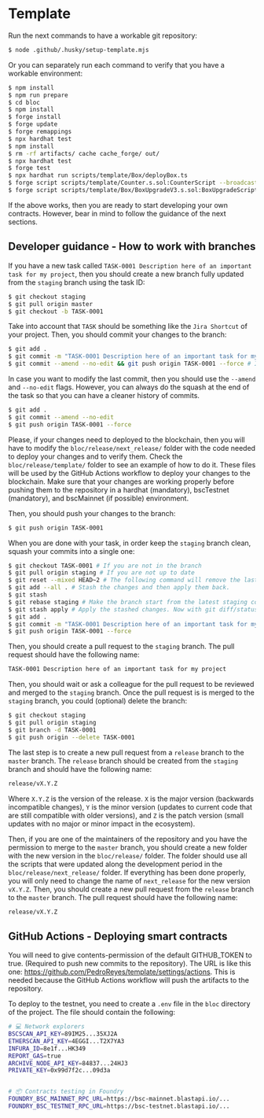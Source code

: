 # Template

Run the next commands to have a workable git repository:

```bash
$ node .github/.husky/setup-template.mjs
```

Or you can separately run each command to verify that you have a workable environment:

```bash
$ npm install
$ npm run prepare
$ cd bloc
$ npm install
$ forge install
$ forge update
$ forge remappings
$ npx hardhat test
$ npm install
$ rm -rf artifacts/ cache cache_forge/ out/
$ npx hardhat test
$ forge test
$ npx hardhat run scripts/template/Box/deployBox.ts
$ forge script scripts/template/Counter.s.sol:CounterScript --broadcast
$ forge script scripts/template/Box/BoxUpgradeV3.s.sol:BoxUpgradeScript --broadcast --fork-url https://bsc-testnet.blastapi.io/9c457fd9-f917-42ab-af42-a761815ca337
```

If the above works, then you are ready to start developing your own contracts. However, bear in mind to follow the guidance of the next sections.

## Developer guidance - How to work with branches

If you have a new task called `TASK-0001 Description here of an important task for my project`, then you should create a new branch fully updated from the `staging` branch using the task ID:

```bash
$ git checkout staging
$ git pull origin master
$ git checkout -b TASK-0001
```

Take into account that `TASK` should be something like the `Jira Shortcut` of your project. Then, you should commit your changes to the branch:

```bash
$ git add .
$ git commit -m "TASK-0001 Description here of an important task for my project"
$ git commit --amend --no-edit && git push origin TASK-0001 --force # If you need to modify the last commit
```

In case you want to modify the last commit, then you should use the `--amend` and `--no-edit` flags. However, you can always do the squash at the end of the task so that you can have a cleaner history of commits.

```bash
$ git add .
$ git commit --amend --no-edit
$ git push origin TASK-0001 --force
```

Please, if your changes need to deployed to the blockchain, then you will have to modify the `bloc/release/next_release/` folder with the code needed to deploy your changes and to verify them. Check the `bloc/release/template/` folder to see an example of how to do it. These files will be used by the GitHub Actions workflow to deploy your changes to the blockchain. Make sure that your changes are working properly before pushing them to the repository in a hardhat (mandatory), bscTestnet (mandatory), and bscMainnet (if possible) environment.

Then, you should push your changes to the branch:

```bash
$ git push origin TASK-0001
```

When you are done with your task, in order keep the `staging` branch clean, squash your commits into a single one:

```bash
$ git checkout TASK-0001 # If you are not in the branch
$ git pull origin staging # If you are not up to date
$ git reset --mixed HEAD~2 # The following command will remove the last 2 commits, the local repo will be as if the content of the last 2 commits was done on the workspace, but neither added nor committed to the index, including the merge content. At this step, git status may show more modifications than the actual work you did because it is comparing the state of your branch (your code + new changes on staging) to the last commit on the branch. Don't panic!
$ git add --all . # Stash the changes and then apply them back.
$ git stash
$ git rebase staging # Make the branch start from the latest staging commit
$ git stash apply # Apply the stashed changes. Now with git diff/status you should see only the changes you made on the branch.
$ git add .
$ git commit -m "TASK-0001 Description here of an important task for my project"
$ git push origin TASK-0001 --force
```

Then, you should create a pull request to the `staging` branch. The pull request should have the following name:

```bash
TASK-0001 Description here of an important task for my project
```

Then, you should wait or ask a colleague for the pull request to be reviewed and merged to the `staging` branch. Once the pull request is is merged to the `staging` branch, you could (optional) delete the branch:

```bash
$ git checkout staging
$ git pull origin staging
$ git branch -d TASK-0001
$ git push origin --delete TASK-0001
```

The last step is to create a new pull request from a `release` branch to the `master` branch. The `release` branch should be created from the `staging` branch and should have the following name:

```bash
release/vX.Y.Z
```

Where `X.Y.Z` is the version of the release. `X` is the major version (backwards incompatible changes), `Y` is the minor version (updates to current code that are still compatible with older versions), and `Z` is the patch version (small updates with no major or minor impact in the ecosystem).

Then, if you are one of the maintainers of the repository and you have the permission to merge to the `master` branch, you should create a new folder with the new version in the `bloc/release/` folder. The folder should use all the scripts that were updated along the development period in the `bloc/release/next_release/` folder. If everything has been done properly, you will only need to change the name of `next_release` for the new version `vX.Y.Z`. Then, you should create a new pull request from the `release` branch to the `master` branch. The pull request should have the following name:

```bash
release/vX.Y.Z
```

## GitHub Actions - Deploying smart contracts

You will need to give contents-permission of the default GITHUB_TOKEN to true. (Required to push new commits to the repository). The URL is like this one: https://github.com/PedroReyes/template/settings/actions. This is needed because the GitHub Actions workflow will push the artifacts to the repository.

To deploy to the testnet, you need to create a `.env` file in the `bloc` directory of the project. The file should contain the following:

```bash
# 💻 Network explorers
BSCSCAN_API_KEY=89IM25...35XJ2A
ETHERSCAN_API_KEY=4EGGI...T2X7YA3
INFURA_ID=8e1f...HK349
REPORT_GAS=true
ARCHIVE_NODE_API_KEY=84837...24HJ3
PRIVATE_KEY=0x99d7f2c...09d3a


# 📦 Contracts testing in Foundry
FOUNDRY_BSC_MAINNET_RPC_URL=https://bsc-mainnet.blastapi.io/...
FOUNDRY_BSC_TESTNET_RPC_URL=https://bsc-testnet.blastapi.io/...
```
